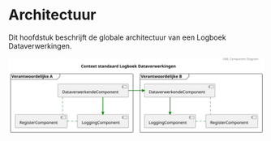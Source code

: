 # Architectuur

Dit hoofdstuk beschrijft de globale architectuur van een Logboek Dataverwerkingen.

![architecture](diagrams/general-architecture.svg "Componenten in context")

